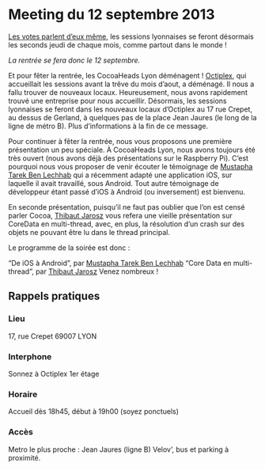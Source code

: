 # Meeting du 12 septembre 2013

[Les votes parlent d’eux même](https://docs.google.com/a/cocoaheads.fr/forms/d/1jOG4WY5ndHsadtVf7zW_qZc0PG2ortPqt4r6pOGjoVk/viewanalytics), les sessions lyonnaises se feront désormais les seconds jeudi de chaque mois, comme partout dans le monde !

_La rentrée se fera donc le 12 septembre._

Et pour fêter la rentrée, les CocoaHeads Lyon déménagent ! [Octiplex](http://www.octiplex.com/), qui accueillait les sessions avant la trêve du mois d’aout, a déménagé. Il nous a fallu trouver de nouveaux locaux. Heureusement, nous avons rapidement trouvé une entreprise pour nous accueillir. Désormais, les sessions lyonnaises se feront dans les nouveaux locaux d’Octiplex au 17 rue Crepet, au dessus de Gerland, à quelques pas de la place Jean Jaures (le long de la ligne de métro B). Plus d’informations à la fin de ce message.

Pour continuer à fêter la rentrée, nous vous proposons une première présentation un peu spéciale. À CocoaHeads Lyon, nous avons toujours été très ouvert (nous avons déjà des présentations sur le Raspberry Pi). C’est pourquoi nous vous proposer de venir écouter le témoignage de [Mustapha Tarek Ben Lechhab](https://www.twitter.com/nsdeveloppeur) qui a récemment adapté une application iOS, sur laquelle il avait travaillé, sous Android. Tout autre témoignage de développeur étant passé d’iOS à Android (ou inversement) est bienvenu.

En seconde présentation, puisqu’il ne faut pas oublier que l’on est censé parler Cocoa, [Thibaut Jarosz](https://www.twitter.com/thibautjarosz) vous refera une vieille présentation sur CoreData en multi-thread, avec, en plus, la résolution d’un crash sur des objets ne pouvant être lu dans le thread principal.

Le programme de la soirée est donc :

“De iOS à Android”, par [Mustapha Tarek Ben Lechhab](https://www.twitter.com/nsdeveloppeur)
“Core Data en multi-thread”,  par [Thibaut Jarosz](https://www.twitter.com/thibautjarosz)
Venez nombreux !

 

## Rappels pratiques

### Lieu

17, rue Crepet
69007 LYON

### Interphone
Sonnez à Octiplex
1er étage

### Horaire
Accueil dès 18h45, début à 19h00 (soyez ponctuels)

### Accès
Metro le plus proche : Jean Jaures (ligne B)
Velov’, bus et parking à proximité.
